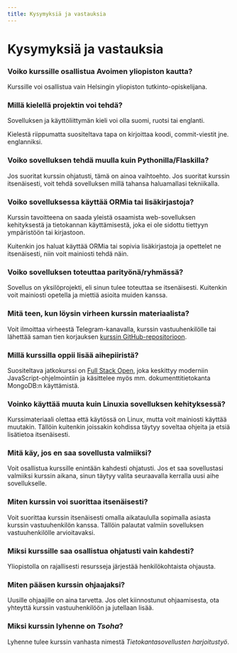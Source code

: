 ```yaml
---
title: Kysymyksiä ja vastauksia
---
```


# Kysymyksiä ja vastauksia

### Voiko kurssille osallistua Avoimen yliopiston kautta?

Kurssille voi osallistua vain Helsingin yliopiston tutkinto-opiskelijana.

### Millä kielellä projektin voi tehdä?

Sovelluksen ja käyttöliittymän kieli voi olla suomi, ruotsi tai englanti.

Kielestä riippumatta suositeltava tapa on kirjoittaa koodi, commit-viestit jne. englanniksi.

### Voiko sovelluksen tehdä muulla kuin Pythonilla/Flaskilla?

Jos suoritat kurssin ohjatusti, tämä on ainoa vaihtoehto. Jos suoritat kurssin itsenäisesti, voit tehdä sovelluksen millä tahansa haluamallasi tekniikalla.

### Voiko sovelluksessa käyttää ORMia tai lisäkirjastoja?

Kurssin tavoitteena on saada yleistä osaamista web-sovelluksen kehityksestä ja tietokannan käyttämisestä, joka ei ole sidottu tiettyyn ympäristöön tai kirjastoon.

Kuitenkin jos haluat käyttää ORMia tai sopivia lisäkirjastoja ja opettelet ne itsenäisesti, niin voit mainiosti tehdä näin.

### Voiko sovelluksen toteuttaa parityönä/ryhmässä?

Sovellus on yksilöprojekti, eli sinun tulee toteuttaa se itsenäisesti. Kuitenkin voit mainiosti opetella ja miettiä asioita muiden kanssa.

### Mitä teen, kun löysin virheen kurssin materiaalista?

Voit ilmoittaa virheestä Telegram-kanavalla, kurssin vastuuhenkilölle tai lähettää saman tien korjauksen [kurssin GitHub-repositorioon](https://github.com/hy-tsoha/materiaali/).

### Millä kurssilla oppii lisää aihepiiristä?

Suositeltava jatkokurssi on [Full Stack Open](https://fullstackopen.com/), joka keskittyy moderniin JavaScript-ohjelmointiin ja käsittelee myös mm. dokumenttitietokanta MongoDB:n käyttämistä.

### Voinko käyttää muuta kuin Linuxia sovelluksen kehityksessä?

Kurssimateriaali olettaa että käytössä on Linux, mutta voit mainiosti käyttää muutakin. Tällöin kuitenkin joissakin kohdissa täytyy soveltaa ohjeita ja etsiä lisätietoa itsenäisesti.

### Mitä käy, jos en saa sovellusta valmiiksi?

Voit osallistua kurssille enintään kahdesti ohjatusti. Jos et saa sovellustasi valmiiksi kurssin aikana, sinun täytyy valita seuraavalla kerralla uusi aihe sovellukselle.

### Miten kurssin voi suorittaa itsenäisesti?

Voit suorittaa kurssin itsenäisesti omalla aikataululla sopimalla asiasta kurssin vastuuhenkilön kanssa. Tällöin palautat valmiin sovelluksen vastuuhenkilölle arvioitavaksi.

### Miksi kurssille saa osallistua ohjatusti vain kahdesti?

Yliopistolla on rajallisesti resursseja järjestää henkilökohtaista ohjausta.

### Miten pääsen kurssin ohjaajaksi?

Uusille ohjaajille on aina tarvetta. Jos olet kiinnostunut ohjaamisesta, ota yhteyttä kurssin vastuuhenkilöön ja jutellaan lisää.

### Miksi kurssin lyhenne on _Tsoha_?

Lyhenne tulee kurssin vanhasta nimestä _Tietokantasovellusten harjoitustyö_.
